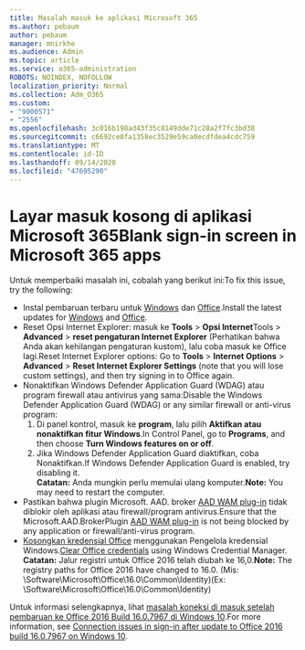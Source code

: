 ```yaml
---
title: Masalah masuk ke aplikasi Microsoft 365
ms.author: pebaum
author: pebaum
manager: mnirkhe
ms.audience: Admin
ms.topic: article
ms.service: o365-administration
ROBOTS: NOINDEX, NOFOLLOW
localization_priority: Normal
ms.collection: Adm_O365
ms.custom:
- "9000571"
- "2556"
ms.openlocfilehash: 3c016b198ad43f35c8149dde71c28a2f7fc3bd38
ms.sourcegitcommit: c6692ce0fa1358ec3529e59ca0ecdfdea4cdc759
ms.translationtype: MT
ms.contentlocale: id-ID
ms.lasthandoff: 09/14/2020
ms.locfileid: "47695290"
---
```

# <a name="blank-sign-in-screen-in-microsoft-365-apps"></a><span data-ttu-id="991f8-102">Layar masuk kosong di aplikasi Microsoft 365</span><span class="sxs-lookup"><span data-stu-id="991f8-102">Blank sign-in screen in Microsoft 365 apps</span></span>

<span data-ttu-id="991f8-103">Untuk memperbaiki masalah ini, cobalah yang berikut ini:</span><span class="sxs-lookup"><span data-stu-id="991f8-103">To fix this issue, try the following:</span></span>
- <span data-ttu-id="991f8-104">Instal pembaruan terbaru untuk [Windows](https://support.microsoft.com/help/4027667/windows-10-update) dan [Office](https://support.office.com/article/update-office-and-your-computer-with-microsoft-update-2ab296f3-7f03-43a2-8e50-46de917611c5).</span><span class="sxs-lookup"><span data-stu-id="991f8-104">Install the latest updates for [Windows](https://support.microsoft.com/help/4027667/windows-10-update) and [Office](https://support.office.com/article/update-office-and-your-computer-with-microsoft-update-2ab296f3-7f03-43a2-8e50-46de917611c5).</span></span>
- <span data-ttu-id="991f8-105">Reset Opsi Internet Explorer: masuk ke **Tools**  >  **Opsi Internet**Tools  >  **Advanced**  >  **reset pengaturan Internet Explorer** (Perhatikan bahwa Anda akan kehilangan pengaturan kustom), lalu coba masuk ke Office lagi.</span><span class="sxs-lookup"><span data-stu-id="991f8-105">Reset Internet Explorer options: Go to **Tools** > **Internet Options** > **Advanced** > **Reset Internet Explorer Settings** (note that you will lose custom settings), and then try signing in to Office again.</span></span>
- <span data-ttu-id="991f8-106">Nonaktifkan Windows Defender Application Guard (WDAG) atau program firewall atau antivirus yang sama:</span><span class="sxs-lookup"><span data-stu-id="991f8-106">Disable the Windows Defender Application Guard (WDAG) or any similar firewall or anti-virus program:</span></span>
    1. <span data-ttu-id="991f8-107">Di panel kontrol, masuk ke **program**, lalu pilih **Aktifkan atau nonaktifkan fitur Windows**.</span><span class="sxs-lookup"><span data-stu-id="991f8-107">In Control Panel, go to **Programs**, and then choose **Turn Windows features on or off**.</span></span>
    2. <span data-ttu-id="991f8-108">Jika Windows Defender Application Guard diaktifkan, coba Nonaktifkan.</span><span class="sxs-lookup"><span data-stu-id="991f8-108">If Windows Defender Application Guard is enabled, try disabling it.</span></span><br/>
    <span data-ttu-id="991f8-109">**Catatan:** Anda mungkin perlu memulai ulang komputer.</span><span class="sxs-lookup"><span data-stu-id="991f8-109">**Note:** You may need to restart the computer.</span></span>
- <span data-ttu-id="991f8-110">Pastikan bahwa plugin Microsoft. AAD. broker [AAD WAM plug-in](https://docs.microsoft.com/office365/troubleshoot/administration/connection-issue-when-sign-in-office-2016#symptom-1) tidak diblokir oleh aplikasi atau firewall/program antivirus.</span><span class="sxs-lookup"><span data-stu-id="991f8-110">Ensure that the Microsoft.AAD.BrokerPlugin [AAD WAM plug-in](https://docs.microsoft.com/office365/troubleshoot/administration/connection-issue-when-sign-in-office-2016#symptom-1) is not being blocked by any application or firewall/anti-virus program.</span></span>
- <span data-ttu-id="991f8-111">[Kosongkan kredensial Office](https://docs.microsoft.com/office/troubleshoot/error-messages/another-account-already-signed-in#step-3-clear-cached-credentials-on-the-computer) menggunakan Pengelola kredensial Windows.</span><span class="sxs-lookup"><span data-stu-id="991f8-111">[Clear Office credentials](https://docs.microsoft.com/office/troubleshoot/error-messages/another-account-already-signed-in#step-3-clear-cached-credentials-on-the-computer) using Windows Credential Manager.</span></span><br/>
    <span data-ttu-id="991f8-112">**Catatan:** Jalur registri untuk Office 2016 telah diubah ke 16,0.</span><span class="sxs-lookup"><span data-stu-id="991f8-112">**Note:** The registry paths for Office 2016 have changed to 16.0.</span></span> <span data-ttu-id="991f8-113">(Mis: \Software\Microsoft\Office\16.0\Common\Identity\)</span><span class="sxs-lookup"><span data-stu-id="991f8-113">(Ex: \Software\Microsoft\Office\16.0\Common\Identity\)</span></span>

<span data-ttu-id="991f8-114">Untuk informasi selengkapnya, lihat [masalah koneksi di masuk setelah pembaruan ke Office 2016 Build 16.0.7967 di Windows 10](https://docs.microsoft.com/office365/troubleshoot/administration/connection-issue-when-sign-in-office-2016).</span><span class="sxs-lookup"><span data-stu-id="991f8-114">For more information, see [Connection issues in sign-in after update to Office 2016 build 16.0.7967 on Windows 10](https://docs.microsoft.com/office365/troubleshoot/administration/connection-issue-when-sign-in-office-2016).</span></span>